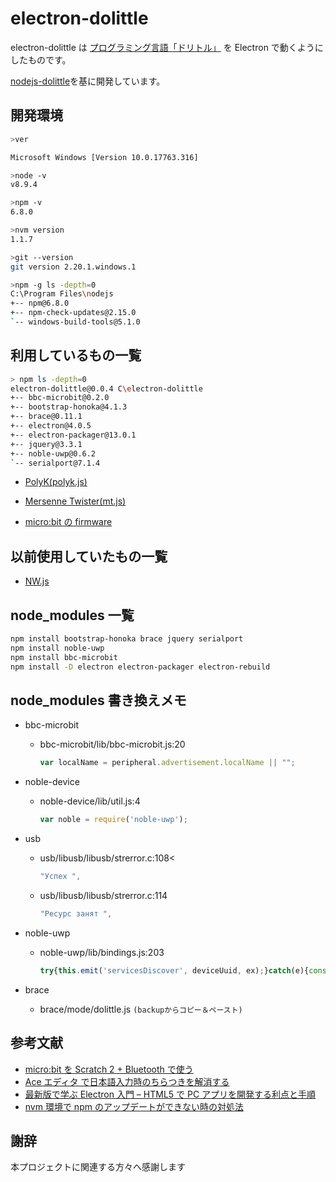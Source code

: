 # electron-dolittle

electron-dolittle は
[プログラミング言語「ドリトル」](URL " https://dolittle.eplang.jp")
を Electron で動くようにしたものです。

[nodejs-dolittle](URL "http://github.com/kanemunelab/nodejs-dolittle")を基に開発しています。

## 開発環境

```sh
>ver

Microsoft Windows [Version 10.0.17763.316]

>node -v
v8.9.4

>npm -v
6.8.0

>nvm version
1.1.7

>git --version
git version 2.20.1.windows.1

>npm -g ls -depth=0
C:\Program Files\nodejs
+-- npm@6.8.0
+-- npm-check-updates@2.15.0
`-- windows-build-tools@5.1.0

```

## 利用しているもの一覧

```sh
> npm ls -depth=0
electron-dolittle@0.0.4 C\electron-dolittle
+-- bbc-microbit@0.2.0
+-- bootstrap-honoka@4.1.3
+-- brace@0.11.1
+-- electron@4.0.5
+-- electron-packager@13.0.1
+-- jquery@3.3.1
+-- noble-uwp@0.6.2
`-- serialport@7.1.4
```

* [PolyK(polyk.js)](URL "http://polyk.ivank.net")
* [Mersenne Twister(mt.js)](URL "http://www.math.sci.hiroshima-u.ac.jp/~m-mat/MT/mt.html")

* [micro:bit の firmware](URL "https://github.com/ARMmbed/DAPLink/releases")

## 以前使用していたもの一覧

* [NW.js](URL "https://nwjs.io")

## node_modules 一覧

```sh
npm install bootstrap-honoka brace jquery serialport
npm install noble-uwp
npm install bbc-microbit
npm install -D electron electron-packager electron-rebuild
```

## node_modules 書き換えメモ

* bbc-microbit
  * bbc-microbit/lib/bbc-microbit.js:20

    ```js
    var localName = peripheral.advertisement.localName || "";
    ```

* noble-device
  * noble-device/lib/util.js:4

    ```js
    var noble = require('noble-uwp');
    ```

* usb
  * usb/libusb/libusb/strerror.c:108<

    ```js
    "Успех ",
    ```

  * usb/libusb/libusb/strerror.c:114

    ```js
    "Ресурс занят ",
    ```

* noble-uwp
  * noble-uwp/lib/bindings.js:203

    ```js
    try{this.emit('servicesDiscover', deviceUuid, ex);}catch(e){console.log(e);alert("micro:bitの接続をやり直して下さい。")}
    ```

* brace
  * brace/mode/dolittle.js
  `(backupからコピー＆ペースト)`

## 参考文献

* [micro:bit を Scratch 2 + Bluetooth で使う](URL "https://qiita.com/memakura/items/11a0426f9060da1ded7e")
* [Ace エディタ で日本語入力時のちらつきを解消する](URL "https://qiita.com/RAWSEQ/items/7f9fc0fd4b3d572856ed")
* [最新版で学ぶ Electron 入門 – HTML5 で PC アプリを開発する利点と手順](URL "https://ics.media/entry/7298")
* [nvm 環境で npm のアップデートができない時の対処法](URL "https://qiita.com/jshindo/items/cdbb67208c364b33e287")

## 謝辞

本プロジェクトに関連する方々へ感謝します
